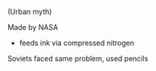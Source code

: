 (Urban myth)

Made by NASA
- feeds ink via compressed nitrogen

Soviets faced same problem, used pencils
